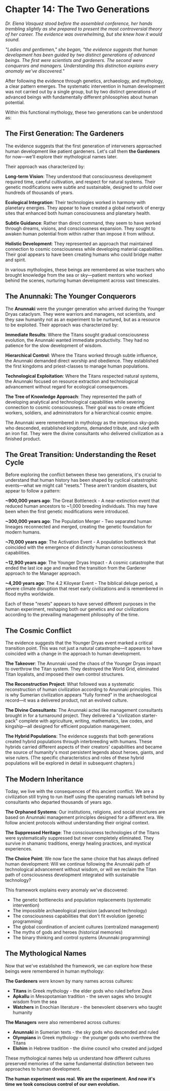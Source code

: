 # Chapter 14: The Two Generations

*Dr. Elena Vasquez stood before the assembled conference, her hands trembling slightly as she prepared to present the most controversial theory of her career. The evidence was overwhelming, but she knew how it would sound.*

*"Ladies and gentlemen," she began, "the evidence suggests that human development has been guided by two distinct generations of advanced beings. The first were scientists and gardeners. The second were conquerors and managers. Understanding this distinction explains every anomaly we've discovered."*

After following the evidence through genetics, archaeology, and mythology, a clear pattern emerges. The systematic intervention in human development was not carried out by a single group, but by two distinct generations of advanced beings with fundamentally different philosophies about human potential.

Within this functional mythology, these two generations can be understood as:

## The First Generation: The Gardeners

The evidence suggests that the first generation of interveners approached human development like patient gardeners. Let's call them **the Gardeners** for now—we'll explore their mythological names later.

Their approach was characterized by:

**Long-term Vision**: They understood that consciousness development required time, careful cultivation, and respect for natural systems. Their genetic modifications were subtle and sustainable, designed to unfold over hundreds of thousands of years.

**Ecological Integration**: Their technologies worked in harmony with planetary energies. They appear to have created a global network of energy sites that enhanced both human consciousness and planetary health.

**Subtle Guidance**: Rather than direct command, they seem to have worked through dreams, visions, and consciousness expansion. They sought to awaken human potential from within rather than impose it from without.

**Holistic Development**: They represented an approach that maintained connection to cosmic consciousness while developing material capabilities. Their goal appears to have been creating humans who could bridge matter and spirit.

In various mythologies, these beings are remembered as wise teachers who brought knowledge from the sea or sky—patient mentors who worked behind the scenes, nurturing human development across vast timescales.

## The Anunnaki: The Younger Conquerors

The **Anunnaki** were the younger generation who arrived during the Younger Dryas cataclysm. They were warriors and managers, not scientists, and they saw humanity not as an experiment to be nurtured, but as a resource to be exploited. Their approach was characterized by:

**Immediate Results**: Where the Titans sought gradual consciousness evolution, the Anunnaki wanted immediate productivity. They had no patience for the slow development of wisdom.

**Hierarchical Control**: Where the Titans worked through subtle influence, the Anunnaki demanded direct worship and obedience. They established the first kingdoms and priest-classes to manage human populations.

**Technological Exploitation**: Where the Titans respected natural systems, the Anunnaki focused on resource extraction and technological advancement without regard for ecological consequences.

**The Tree of Knowledge Approach**: They represented the path of developing analytical and technological capabilities while severing connection to cosmic consciousness. Their goal was to create efficient workers, soldiers, and administrators for a hierarchical cosmic empire.

The Anunnaki were remembered in mythology as the imperious sky-gods who descended, established kingdoms, demanded tribute, and ruled with an iron fist. They were the divine consultants who delivered civilization as a finished product.

## The Great Transition: Understanding the Reset Cycle

Before exploring the conflict between these two generations, it's crucial to understand that human history has been shaped by cyclical catastrophic events—what we might call "resets." These aren't random disasters, but appear to follow a pattern:

**~900,000 years ago**: The Great Bottleneck - A near-extinction event that reduced human ancestors to ~1,000 breeding individuals. This may have been when the first genetic modifications were introduced.

**~300,000 years ago**: The Population Merger - Two separated human lineages reconnected and merged, creating the genetic foundation for modern humans.

**~70,000 years ago**: The Activation Event - A population bottleneck that coincided with the emergence of distinctly human consciousness capabilities.

**~12,900 years ago**: The Younger Dryas Impact - A cosmic catastrophe that ended the last ice age and marked the transition from the Gardener approach to the Manager approach.

**~4,200 years ago**: The 4.2 Kiloyear Event - The biblical deluge period, a severe climate disruption that reset early civilizations and is remembered in flood myths worldwide.

Each of these "resets" appears to have served different purposes in the human experiment, reshaping both our genetics and our civilizations according to the prevailing management philosophy of the time.

## The Cosmic Conflict

The evidence suggests that the Younger Dryas event marked a critical transition point. This was not just a natural catastrophe—it appears to have coincided with a change in the approach to human development.

**The Takeover**: The Anunnaki used the chaos of the Younger Dryas impact to overthrow the Titan system. They destroyed the World Grid, eliminated Titan loyalists, and imposed their own control structures.

**The Reconstruction Project**: What followed was a systematic reconstruction of human civilization according to Anunnaki principles. This is why Sumerian civilization appears "fully formed" in the archaeological record—it was a delivered product, not an evolved culture.

**The Divine Consultants**: The Anunnaki acted like management consultants brought in for a turnaround project. They delivered a "civilization starter-pack" complete with agriculture, writing, mathematics, law codes, and kingship—all designed for efficient population management.

**The Hybrid Populations**: The evidence suggests that both generations created hybrid populations through interbreeding with humans. These hybrids carried different aspects of their creators' capabilities and became the source of humanity's most persistent legends about heroes, giants, and wise rulers. (The specific characteristics and roles of these hybrid populations will be explored in detail in subsequent chapters.)

## The Modern Inheritance

Today, we live with the consequences of this ancient conflict. We are a civilization still trying to run itself using the operating manuals left behind by consultants who departed thousands of years ago.

**The Orphaned Systems**: Our institutions, religions, and social structures are based on Anunnaki management principles designed for a different era. We follow ancient protocols without understanding their original context.

**The Suppressed Heritage**: The consciousness technologies of the Titans were systematically suppressed but never completely eliminated. They survive in shamanic traditions, energy healing practices, and mystical experiences.

**The Choice Point**: We now face the same choice that has always defined human development: Will we continue following the Anunnaki path of technological advancement without wisdom, or will we reclaim the Titan path of consciousness development integrated with sustainable technology?

This framework explains every anomaly we've discovered:
- The genetic bottlenecks and population replacements (systematic intervention)
- The impossible archaeological precision (advanced technology)
- The consciousness capabilities that don't fit evolution (genetic programming)
- The global coordination of ancient cultures (centralized management)
- The myths of gods and heroes (historical memories)
- The binary thinking and control systems (Anunnaki programming)

## The Mythological Names

Now that we've established the framework, we can explore how these beings were remembered in human mythology:

**The Gardeners** were known by many names across cultures:
- **Titans** in Greek mythology - the elder gods who ruled before Zeus
- **Apkallu** in Mesopotamian tradition - the seven sages who brought wisdom from the sea
- **Watchers** in Enochian literature - the benevolent observers who taught humanity

**The Managers** were also remembered across cultures:
- **Anunnaki** in Sumerian texts - the sky gods who descended and ruled
- **Olympians** in Greek mythology - the younger gods who overthrew the Titans
- **Elohim** in Hebrew tradition - the divine council who created and judged

These mythological names help us understand how different cultures preserved memories of the same fundamental distinction between two approaches to human development.

**The human experiment was real. We are the experiment. And now it's time we took conscious control of our own evolution.**

